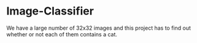 # Image-Classifier


We have a large number of 32x32 images and this project has to find out whether or not each of them contains a cat.

